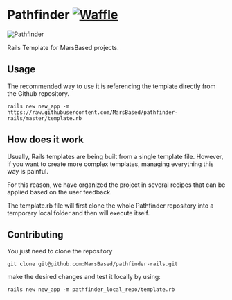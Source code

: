# Pathfinder [![Waffle](https://img.shields.io/badge/Waffle-pathfinder-blue.svg?colorB=78bdf2)](https://waffle.io/MarsBased/pathfinder)

![Pathfinder](https://upload.wikimedia.org/wikipedia/commons/thumb/2/23/Mars_pathfinder_panorama_large.jpg/1200px-Mars_pathfinder_panorama_large.jpg)

Rails Template for MarsBased projects.

## Usage

The recommended way to use it is referencing the template directly from the Github repository.

```
rails new new_app -m https://raw.githubusercontent.com/MarsBased/pathfinder-rails/master/template.rb
```

## How does it work

Usually, Rails templates are being built from a single template file. However, if you want to create more complex templates, managing everything this way is painful.

For this reason, we have organized the project in several recipes that can be applied based on the user feedback.

The template.rb file will first clone the whole Pathfinder repository into a temporary local folder and then will execute itself.

## Contributing

You just need to clone the repository

```git clone git@github.com:MarsBased/pathfinder-rails.git```

make the desired changes and test it locally by using:

```rails new new_app -m pathfinder_local_repo/template.rb```
